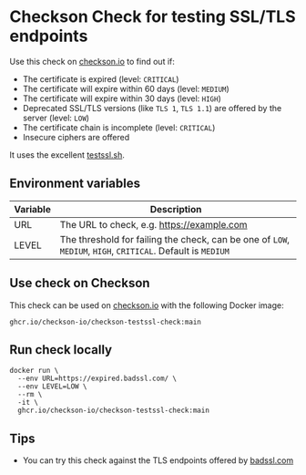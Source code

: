 # Checkson Check for testing SSL/TLS endpoints

Use this check on [checkson.io](https://checkson.io) to find out if:

* The certificate is expired (level: `CRITICAL`)
* The certificate will expire within 60 days (level: `MEDIUM`)
* The certificate will expire within 30 days (level: `HIGH`)
* Deprecated SSL/TLS versions (like `TLS 1`, `TLS 1.1`) are offered by the server (level: `LOW`)
* The certificate chain is incomplete (level: `CRITICAL`)
* Insecure ciphers are offered

It uses the excellent [testssl.sh](https://testssl.sh/).

## Environment variables

| Variable | Description |
|----------|-------------|
| URL      | The URL to check, e.g. https://example.com |
| LEVEL    | The threshold for failing the check, can be one of `LOW`, `MEDIUM`, `HIGH`, `CRITICAL`. Default is `MEDIUM` |

## Use check on Checkson

This check can be used on [checkson.io](https://checkson.io) with the following Docker image:

```
ghcr.io/checkson-io/checkson-testssl-check:main
```

## Run check locally

```
docker run \
  --env URL=https://expired.badssl.com/ \
  --env LEVEL=LOW \
  --rm \
  -it \
  ghcr.io/checkson-io/checkson-testssl-check:main
```

## Tips

* You can try this check against the TLS endpoints offered by [badssl.com](https://badssl.com)
